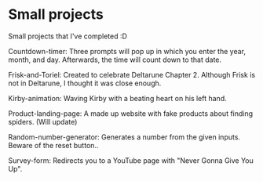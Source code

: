 # Small projects
Small projects that I've completed :D

Countdown-timer: Three prompts will pop up in which you enter the year, month, and day. Afterwards, the time will count down to that date.

Frisk-and-Toriel: Created to celebrate Deltarune Chapter 2. Although Frisk is not in Deltarune, I thought it was close enough.

Kirby-animation: Waving Kirby with a beating heart on his left hand.

Product-landing-page: A made up website with fake products about finding spiders. (Will update)

Random-number-generator: Generates a number from the given inputs. Beware of the reset button..

Survey-form: Redirects you to a YouTube page with "Never Gonna Give You Up".
